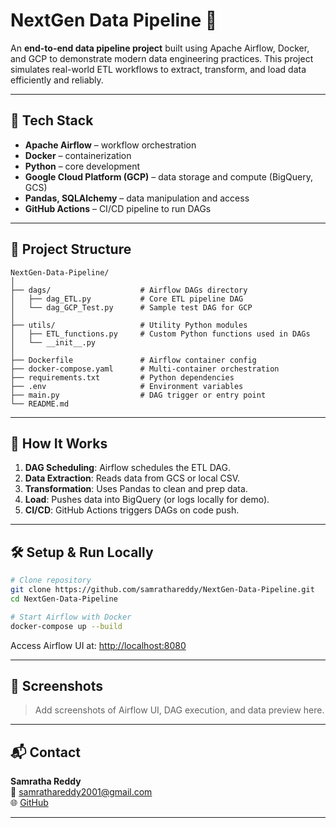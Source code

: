 # NextGen Data Pipeline 🚀

An **end-to-end data pipeline project** built using Apache Airflow, Docker, and GCP to demonstrate modern data engineering practices. This project simulates real-world ETL workflows to extract, transform, and load data efficiently and reliably.

---

## 🧰 Tech Stack

- **Apache Airflow** – workflow orchestration
- **Docker** – containerization
- **Python** – core development
- **Google Cloud Platform (GCP)** – data storage and compute (BigQuery, GCS)
- **Pandas, SQLAlchemy** – data manipulation and access
- **GitHub Actions** – CI/CD pipeline to run DAGs

---

## 📁 Project Structure

```
NextGen-Data-Pipeline/
│
├── dags/                    # Airflow DAGs directory
│   ├── dag_ETL.py           # Core ETL pipeline DAG
│   └── dag_GCP_Test.py      # Sample test DAG for GCP
│
├── utils/                   # Utility Python modules
│   ├── ETL_functions.py     # Custom Python functions used in DAGs
│   └── __init__.py
│
├── Dockerfile               # Airflow container config
├── docker-compose.yaml      # Multi-container orchestration
├── requirements.txt         # Python dependencies
├── .env                     # Environment variables
├── main.py                  # DAG trigger or entry point
└── README.md
```

---

## 🚦 How It Works

1. **DAG Scheduling**: Airflow schedules the ETL DAG.
2. **Data Extraction**: Reads data from GCS or local CSV.
3. **Transformation**: Uses Pandas to clean and prep data.
4. **Load**: Pushes data into BigQuery (or logs locally for demo).
5. **CI/CD**: GitHub Actions triggers DAGs on code push.

---

## 🛠️ Setup & Run Locally

```bash
# Clone repository
git clone https://github.com/samrathareddy/NextGen-Data-Pipeline.git
cd NextGen-Data-Pipeline

# Start Airflow with Docker
docker-compose up --build
```

Access Airflow UI at: [http://localhost:8080](http://localhost:8080)

---

## 📸 Screenshots

> Add screenshots of Airflow UI, DAG execution, and data preview here.

---

## 📬 Contact

**Samratha Reddy**  
📧 samrathareddy2001@gmail.com  
🌐 [GitHub](https://github.com/samrathareddy)

---
